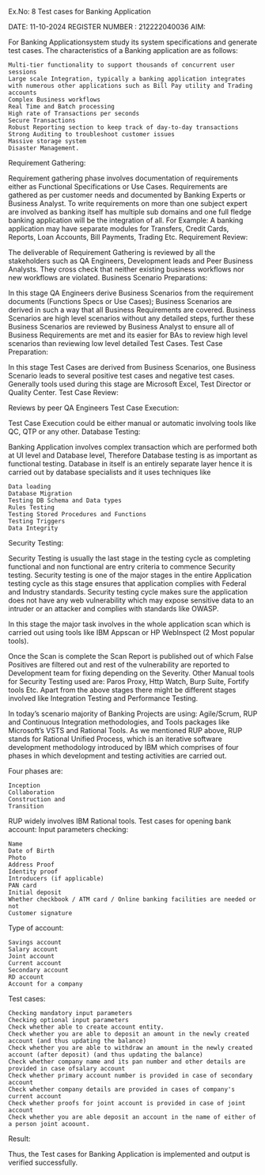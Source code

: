 Ex.No: 8 Test cases for Banking Application



DATE: 11-10-2024
REGISTER NUMBER : 212222040036
AIM:

For Banking Applicationsystem study its system specifications and generate test cases.
The characteristics of a Banking application are as follows:

    Multi-tier functionality to support thousands of concurrent user sessions
    Large scale Integration, typically a banking application integrates with numerous other applications such as Bill Pay utility and Trading accounts
    Complex Business workflows
    Real Time and Batch processing
    High rate of Transactions per seconds
    Secure Transactions
    Robust Reporting section to keep track of day-to-day transactions
    Strong Auditing to troubleshoot customer issues
    Massive storage system
    Disaster Management.

Requirement Gathering:

Requirement gathering phase involves documentation of requirements either as Functional Specifications or Use Cases. Requirements are gathered as per customer needs and documented by Banking Experts or Business Analyst. To write requirements on more than one subject expert are involved as banking itself has multiple sub domains and one full fledge banking application will be the integration of all. For Example: A banking application may have separate modules for Transfers, Credit Cards, Reports, Loan Accounts, Bill Payments, Trading Etc.
Requirement Review:

The deliverable of Requirement Gathering is reviewed by all the stakeholders such as QA Engineers, Development leads and Peer Business Analysts. They cross check that neither existing business workflows nor new workflows are violated.
Business Scenario Preparations:

In this stage QA Engineers derive Business Scenarios from the requirement documents (Functions Specs or Use Cases); Business Scenarios are derived in such a way that all Business Requirements are covered. Business Scenarios are high level scenarios without any detailed steps, further these Business Scenarios are reviewed by Business Analyst to ensure all of Business Requirements are met and its easier for BAs to review high level scenarios than reviewing low level detailed Test Cases.
Test Case Preparation:

In this stage Test Cases are derived from Business Scenarios, one Business Scenario leads to several positive test cases and negative test cases. Generally tools used during this stage are Microsoft Excel, Test Director or Quality Center.
Test Case Review:

Reviews by peer QA Engineers
Test Case Execution:

Test Case Execution could be either manual or automatic involving tools like QC, QTP or any other.
Database Testing:

Banking Application involves complex transaction which are performed both at UI level and Database level, Therefore Database testing is as important as functional testing. Database in itself is an entirely separate layer hence it is carried out by database specialists and it uses techniques like

    Data loading
    Database Migration
    Testing DB Schema and Data types
    Rules Testing
    Testing Stored Procedures and Functions
    Testing Triggers
    Data Integrity

Security Testing:

Security Testing is usually the last stage in the testing cycle as completing functional and non functional are entry criteria to commence Security testing. Security testing is one of the major stages in the entire Application testing cycle as this stage ensures that application complies with Federal and Industry standards. Security testing cycle makes sure the application does not have any web vulnerability which may expose sensitive data to an intruder or an attacker and complies with standards like OWASP.

In this stage the major task involves in the whole application scan which is carried out using tools like IBM Appscan or HP WebInspect (2 Most popular tools).

Once the Scan is complete the Scan Report is published out of which False Positives are filtered out and rest of the vulnerability are reported to Development team for fixing depending on the Severity. Other Manual tools for Security Testing used are: Paros Proxy, Http Watch, Burp Suite, Fortify tools Etc. Apart from the above stages there might be different stages involved like Integration Testing and Performance Testing.

In today’s scenario majority of Banking Projects are using: Agile/Scrum, RUP and Continuous Integration methodologies, and Tools packages like Microsoft’s VSTS and Rational Tools. As we mentioned RUP above, RUP stands for Rational Unified Process, which is an iterative software development methodology introduced by IBM which comprises of four phases in which development and testing activities are carried out.

Four phases are:

    Inception
    Collaboration
    Construction and
    Transition

RUP widely involves IBM Rational tools.
Test cases for opening bank account:
Input parameters checking:

    Name
    Date of Birth
    Photo
    Address Proof
    Identity proof
    Introducers (if applicable)
    PAN card
    Initial deposit
    Whether checkbook / ATM card / Online banking facilities are needed or not
    Customer signature

Type of account:

    Savings account
    Salary account
    Joint account
    Current account
    Secondary account
    RD account
    Account for a company

Test cases:

    Checking mandatory input parameters
    Checking optional input parameters
    Check whether able to create account entity.
    Check whether you are able to deposit an amount in the newly created account (and thus updating the balance)
    Check whether you are able to withdraw an amount in the newly created account (after deposit) (and thus updating the balance)
    Check whether company name and its pan number and other details are provided in case ofsalary account
    Check whether primary account number is provided in case of secondary account
    Check whether company details are provided in cases of company's current account
    Check whether proofs for joint account is provided in case of joint account
    Check whether you are able deposit an account in the name of either of a person joint acoount.

Result:

Thus, the Test cases for Banking Application is implemented and output is verified successfully.
